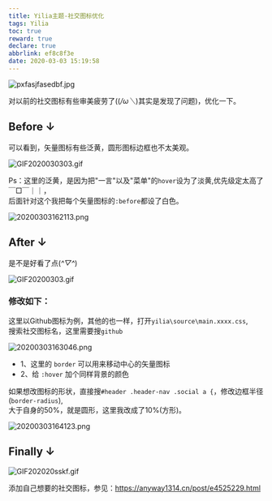 ```yaml
---
title: Yilia主题-社交图标优化
tags: Yilia
toc: true
reward: true
declare: true
abbrlink: ef8c8f3e
date: 2020-03-03 15:19:58
---
```


![pxfasjfasedbf.jpg](https://cdn.anyway1314.cn/imagepxfasjfasedbf.jpg-title)

对以前的社交图标有些审美疲劳了((*/ω＼*)其实是发现了问题)，优化一下。

<!-- more -->

## Before ↓ 
可以看到，矢量图标有些泛黄，圆形图标边框也不太美观。  

![GIF2020030303.gif](https://cdn.anyway1314.cn/imageGIF2020030303.gif)

Ps：这里的泛黄，是因为把"一言"以及"菜单"的`hover`设为了淡黄,优先级定太高了 ￣□￣｜｜，  
后面针对这个我把每个矢量图标的`:before`都设了白色。

![20200303162113.png](https://cdn.anyway1314.cn/image20200303162113.png)

## After ↓
是不是好看了点(*^▽^*)

![GIF20200303.gif](https://cdn.anyway1314.cn/imageGIF20200303.gif)

### 修改如下：
这里以Github图标为例，其他的也一样，打开`yilia\source\main.xxxx.css`,  
搜索社交图标名，这里需要搜`github`

![20200303163046.png](https://cdn.anyway1314.cn/image20200303163046.png)

- 1、这里的 `border` 可以用来移动中心的矢量图标
- 2、给 `:hover` 加个同样背景的颜色

如果想改图标的形状，直接搜`#header .header-nav .social a {`，修改边框半径 (`border-radius`),  
大于自身的50%，就是圆形，这里我改成了10%(方形)。

![20200303164123.png](https://cdn.anyway1314.cn/image20200303164123.png)

## Finally ↓

![GIF202020sskf.gif](https://cdn.anyway1314.cn/imageGIF202020sskf.gif)

添加自己想要的社交图标，参见：<https://anyway1314.cn/post/e4525229.html>